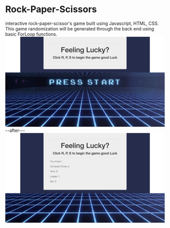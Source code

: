 # Rock-Paper-Scissors
interactive rock-paper-scissor's game built using Javascript, HTML, CSS. This game randomization will be generated through the back end using basic ForLoop functions.
![](images/game-start-image.png)
            --after---
![](images/game-on-image.png)
